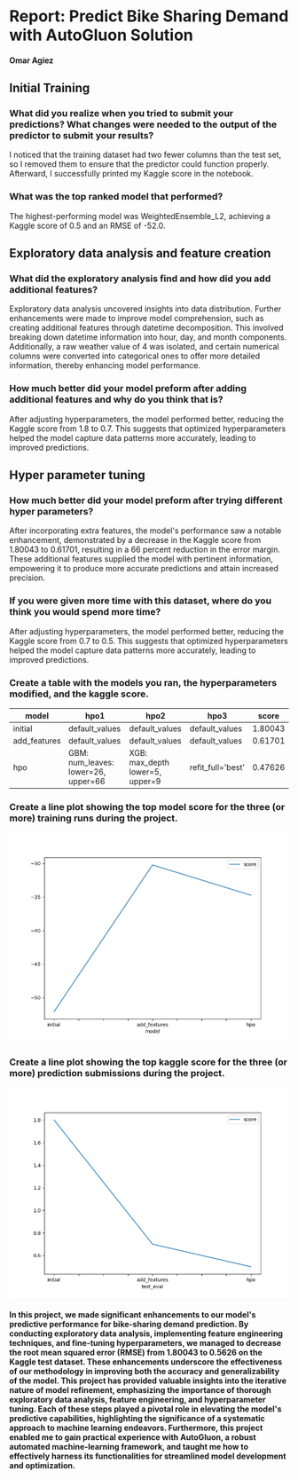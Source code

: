 # Report: Predict Bike Sharing Demand with AutoGluon Solution
#### Omar Agiez

## Initial Training
### What did you realize when you tried to submit your predictions? What changes were needed to the output of the predictor to submit your results?
I noticed that the training dataset had two fewer columns than the test set, so I removed them to ensure that the predictor could function properly. Afterward, I successfully printed my Kaggle score in the notebook.

### What was the top ranked model that performed?
The highest-performing model was WeightedEnsemble_L2, achieving a Kaggle score of 0.5 and an RMSE of -52.0.

## Exploratory data analysis and feature creation
### What did the exploratory analysis find and how did you add additional features?
 Exploratory data analysis uncovered insights into data distribution. Further enhancements were made to improve model comprehension, such as creating additional features through datetime decomposition. This involved breaking down datetime information into hour, day, and month components. Additionally, a raw weather value of 4 was isolated, and certain numerical columns were converted into categorical ones to offer more detailed information, thereby enhancing model performance.

### How much better did your model preform after adding additional features and why do you think that is?
After adjusting hyperparameters, the model performed better, reducing the Kaggle score from 1.8 to 0.7. This suggests that optimized hyperparameters helped the model capture data patterns more accurately, leading to improved predictions.

## Hyper parameter tuning
### How much better did your model preform after trying different hyper parameters?
After incorporating extra features, the model's performance saw a notable enhancement, demonstrated by a decrease in the Kaggle score from 1.80043 to 0.61701, resulting in a 66 percent reduction in the error margin. These additional features supplied the model with pertinent information, empowering it to produce more accurate predictions and attain increased precision.

### If you were given more time with this dataset, where do you think you would spend more time?
After adjusting hyperparameters, the model performed better, reducing the Kaggle score from 0.7 to 0.5. This suggests that optimized hyperparameters helped the model capture data patterns more accurately, leading to improved predictions.

### Create a table with the models you ran, the hyperparameters modified, and the kaggle score.
|model|hpo1|hpo2|hpo3|score|
|--|--|--|--|--|
|initial|default_values|default_values|default_values|1.80043|
|add_features|default_values|default_values|default_values|0.61701|
|hpo|GBM: num_leaves: lower=26, upper=66|XGB: max_depth lower=5, upper=9|refit_full='best'|0.47626|

### Create a line plot showing the top model score for the three (or more) training runs during the project.


![model_train_score.png](img/metric_score.png)

### Create a line plot showing the top kaggle score for the three (or more) prediction submissions during the project.


![model_test_score.png](img/kaggle_score.png)

#### In this project, we made significant enhancements to our model's predictive performance for bike-sharing demand prediction. By conducting exploratory data analysis, implementing feature engineering techniques, and fine-tuning hyperparameters, we managed to decrease the root mean squared error (RMSE) from 1.80043 to 0.5626 on the Kaggle test dataset. These enhancements underscore the effectiveness of our methodology in improving both the accuracy and generalizability of the model. This project has provided valuable insights into the iterative nature of model refinement, emphasizing the importance of thorough exploratory data analysis, feature engineering, and hyperparameter tuning. Each of these steps played a pivotal role in elevating the model's predictive capabilities, highlighting the significance of a systematic approach to machine learning endeavors. Furthermore, this project enabled me to gain practical experience with AutoGluon, a robust automated machine-learning framework, and taught me how to effectively harness its functionalities for streamlined model development and optimization.
